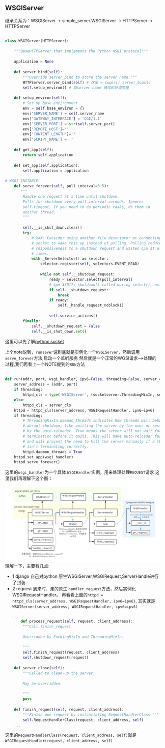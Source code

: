 <!--
 * @Description: 
 * @email: 359066432@qq.com
 * @Author: lhj
 * @software: vscode
 * @Date: 2021-10-29 01:12:35
 * @platform: windows 10
 * @LastEditors: lhj
 * @LastEditTime: 2021-10-30 01:41:59
-->

## WSGIServer
继承关系为：WSGIServer -> simple_server.WSGIServer -> HTTPServer -> HTTPServer
```python

class WSGIServer(HTTPServer):

    """BaseHTTPServer that implements the Python WSGI protocol"""

    application = None

    def server_bind(self):
        """Override server_bind to store the server name."""
        HTTPServer.server_bind(self) # 这里 = super().server_bind()
        self.setup_environ() # 将server name 储存到环境变量

    def setup_environ(self):
        # Set up base environment
        env = self.base_environ = {}
        env['SERVER_NAME'] = self.server_name
        env['GATEWAY_INTERFACE'] = 'CGI/1.1'
        env['SERVER_PORT'] = str(self.server_port)
        env['REMOTE_HOST']=''
        env['CONTENT_LENGTH']=''
        env['SCRIPT_NAME'] = ''

    def get_app(self):
        return self.application

    def set_app(self,application):
        self.application = application

# WSGI INSTANCE
    def serve_forever(self, poll_interval=0.5):
       """
        Handle one request at a time until shutdown.
        Polls for shutdown every poll_interval seconds. Ignores
        self.timeout. If you need to do periodic tasks, do them in
        another thread.
        """
        
        self.__is_shut_down.clear()
        try:
            # XXX: Consider using another file descriptor or connecting to the
            # socket to wake this up instead of polling. Polling reduces our
            # responsiveness to a shutdown request and wastes cpu at all other
            # times.
            with _ServerSelector() as selector:
                selector.register(self, selectors.EVENT_READ)

                while not self.__shutdown_request:
                    ready = selector.select(poll_interval)
                    # bpo-35017: shutdown() called during select(), exit immediately.
                    if self.__shutdown_request:
                        break
                    if ready:
                        self._handle_request_noblock()

                    self.service_actions()
        finally:
            self.__shutdown_request = False
            self.__is_shut_down.set()

```
<!-- TODO SOCKET LEARN -->
这里可以先了解[python socket](www.baidu.com) 

上个note说到，`runsever`说到底就是实例化一个`WSGIServer`，然后调用`serve_forever`方法,启动一个监听服务
然后就是一个正常的WGSI请求-->处理的过程,我们再看上一个NOTE提到的`RUN`方法
```python

def run(addr, port, wsgi_handler, ipv6=False, threading=False, server_cls=WSGIServer):
    server_address = (addr, port)
    if threading:
        httpd_cls = type('WSGIServer', (socketserver.ThreadingMixIn, server_cls), {})
    else:
        httpd_cls = server_cls
    httpd = httpd_cls(server_address, WSGIRequestHandler, ipv6=ipv6)
    if threading:
        # ThreadingMixIn.daemon_threads indicates how threads will behave on an
        # abrupt shutdown; like quitting the server by the user or restarting
        # by the auto-reloader. True means the server will not wait for thread
        # termination before it quits. This will make auto-reloader faster
        # and will prevent the need to kill the server manually if a thread
        # isn't terminating correctly.
        httpd.daemon_threads = True
    httpd.set_app(wsgi_handler)
    httpd.serve_forever()

```
这里的`wsgi_handler`为一个具体 `WSGIHandler`实例，用来处理处理`REQUEST`请求
这里我们再理解下这个图：
![django-wsgi](../imgs/django-wsgi.png)
理解一下，主要有几点:
- 1 django 自己对python 原生WSGIServer,WSGIRequest,ServerHandle进行了封装.
- 2 request 到来时，走的原生 `handler_request`方法，然后实例化WSGIRequestHandler。
再看看上面的`httpd = httpd_cls(server_address, WSGIRequestHandler, ipv6=ipv6)`,
其实就是`WSGIServer(server_address, WSGIRequestHandler, ipv6=ipv6)`
```PYTHON 原生WSGI 服务
   ...
       def process_request(self, request, client_address):
        """Call finish_request.

        Overridden by ForkingMixIn and ThreadingMixIn.

        """
        self.finish_request(request, client_address)
        self.shutdown_request(request)

    def server_close(self):
        """Called to clean-up the server.

        May be overridden.

        """
        pass

    def finish_request(self, request, client_address):
        """Finish one request by instantiating RequestHandlerClass."""
        self.RequestHandlerClass(request, client_address, self)
    ...

```
这里的`RequestHandlerClass(request, client_address, self)`就是 `WSGIRequestHandler(request, client_address, self)`